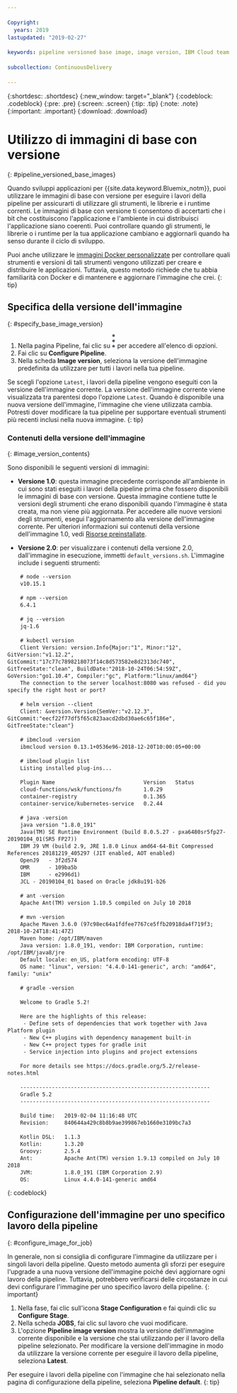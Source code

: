 ```yaml
---

Copyright:
  years: 2019
lastupdated: "2019-02-27"

keywords: pipeline versioned base image, image version, IBM Cloud team uses

subcollection: ContinuousDelivery

---
```


{:shortdesc: .shortdesc}
{:new_window: target="_blank"}
{:codeblock: .codeblock}
{:pre: .pre}
{:screen: .screen}
{:tip: .tip}
{:note: .note}
{:important: .important}
{:download: .download}


# Utilizzo di immagini di base con versione
{: #pipeline_versioned_base_images}

Quando sviluppi applicazioni per {{site.data.keyword.Bluemix_notm}}, puoi utilizzare le immagini di base con versione per eseguire i lavori della pipeline per assicurarti di utilizzare gli strumenti, le librerie e i runtime correnti. Le immagini di base con versione ti consentono di accertarti che i bit che costituiscono l'applicazione e l'ambiente in cui distribuisci l'applicazione siano coerenti. Puoi controllare quando gli strumenti, le librerie o i runtime per la tua applicazione cambiano e aggiornarli quando ha senso durante il ciclo di sviluppo.

Puoi anche utilizzare le [immagini Docker personalizzate](/docs/services/ContinuousDelivery?topic=ContinuousDelivery-custom_docker_images) per controllare quali strumenti e versioni di tali strumenti vengono utilizzati per creare e distribuire le applicazioni. Tuttavia, questo metodo richiede che tu abbia familiarità con Docker e di mantenere e aggiornare l'immagine che crei.
{: tip}

## Specifica della versione dell'immagine
{: #specify_base_image_version}

1. Nella pagina Pipeline, fai clic su ![Icona Overflow](images/overflow-icon-2.svg) per accedere all'elenco di opzioni.
2. Fai clic su **Configure Pipeline**.
3. Nella scheda **Image version**, seleziona la versione dell'immagine predefinita da utilizzare per tutti i lavori nella tua pipeline. 

Se scegli l'opzione `Latest`, i lavori della pipeline vengono eseguiti con la versione dell'immagine corrente. La versione dell'immagine corrente viene visualizzata tra parentesi dopo l'opzione `Latest`. Quando è disponibile una nuova versione dell'immagine, l'immagine che viene utilizzata cambia. Potresti dover modificare la tua pipeline per supportare eventuali strumenti più recenti inclusi nella nuova immagine.
{: tip}
 
 ### Contenuti della versione dell'immagine
 {: #image_version_contents}
 
 Sono disponibili le seguenti versioni di immagini:

* **Versione 1.0**: questa immagine precedente corrisponde all'ambiente in cui sono stati eseguiti i lavori della pipeline prima che fossero disponibili le immagini di base con versione. Questa immagine contiene tutte le versioni degli strumenti che erano disponibili quando l'immagine è stata creata, ma non viene più aggiornata. Per accedere alle nuove versioni degli strumenti, esegui l'aggiornamento alla versione dell'immagine corrente. Per ulteriori informazioni sui contenuti della versione dell'immagine 1.0, vedi [Risorse preinstallate](/docs/services/ContinuousDelivery?topic=ContinuousDelivery-deliverypipeline_environment#deliverypipeline_resources).

* **Versione 2.0**: per visualizzare i contenuti della versione 2.0, dall'immagine in esecuzione, immetti `default_versions.sh`. L'immagine include i seguenti strumenti:

```
	# node --version
	v10.15.1
	
	# npm --version
	6.4.1
	
	# jq --version
	jq-1.6
	
	# kubectl version
	Client Version: version.Info{Major:"1", Minor:"12", GitVersion:"v1.12.2", GitCommit:"17c77c7898218073f14c8d573582e8d2313dc740", GitTreeState:"clean", BuildDate:"2018-10-24T06:54:59Z", GoVersion:"go1.10.4", Compiler:"gc", Platform:"linux/amd64"}
	The connection to the server localhost:8080 was refused - did you specify the right host or port?
	
	# helm version --client
	Client: &version.Version{SemVer:"v2.12.3", GitCommit:"eecf22f77df5f65c823aacd2dbd30ae6c65f186e", GitTreeState:"clean"}
	
	# ibmcloud -version
	ibmcloud version 0.13.1+0536e96-2018-12-20T10:00:05+00:00
	
	# ibmcloud plugin list
	Listing installed plug-ins...
	
	Plugin Name                            Version   Status   
	cloud-functions/wsk/functions/fn       1.0.29       
	container-registry                     0.1.365      
	container-service/kubernetes-service   0.2.44       
	
	# java -version
	java version "1.8.0_191"
	Java(TM) SE Runtime Environment (build 8.0.5.27 - pxa6480sr5fp27-20190104_01(SR5 FP27))
	IBM J9 VM (build 2.9, JRE 1.8.0 Linux amd64-64-Bit Compressed References 20181219_405297 (JIT enabled, AOT enabled)
	OpenJ9   - 3f2d574
	OMR      - 109ba5b
	IBM      - e2996d1)
	JCL - 20190104_01 based on Oracle jdk8u191-b26
	
	# ant -version
	Apache Ant(TM) version 1.10.5 compiled on July 10 2018
	
	# mvn -version
	Apache Maven 3.6.0 (97c98ec64a1fdfee7767ce5ffb20918da4f719f3; 2018-10-24T18:41:47Z)
	Maven home: /opt/IBM/maven
	Java version: 1.8.0_191, vendor: IBM Corporation, runtime: /opt/IBM/java8/jre
	Default locale: en_US, platform encoding: UTF-8
	OS name: "linux", version: "4.4.0-141-generic", arch: "amd64", family: "unix"
	
	# gradle -version
	
	Welcome to Gradle 5.2!
	
	Here are the highlights of this release:
	 - Define sets of dependencies that work together with Java Platform plugin
	 - New C++ plugins with dependency management built-in
	 - New C++ project types for gradle init
	 - Service injection into plugins and project extensions
	
	For more details see https://docs.gradle.org/5.2/release-notes.html
	
	------------------------------------------------------------
	Gradle 5.2
	------------------------------------------------------------
	
	Build time:   2019-02-04 11:16:48 UTC
	Revision:     840644a429c8b8b9ae399867eb1660e3109bc7a3
	
	Kotlin DSL:   1.1.3
	Kotlin:       1.3.20
	Groovy:       2.5.4
	Ant:          Apache Ant(TM) version 1.9.13 compiled on July 10 2018
	JVM:          1.8.0_191 (IBM Corporation 2.9)
	OS:           Linux 4.4.0-141-generic amd64
  ```
 {: codeblock}
 
 ## Configurazione dell'immagine per uno specifico lavoro della pipeline
 {: #configure_image_for_job}
 
 In generale, non si consiglia di configurare l'immagine da utilizzare per i singoli lavori della pipeline. Questo metodo aumenta gli sforzi per eseguire l'upgrade a una nuova versione dell'immagine poiché devi aggiornare ogni lavoro della pipeline. Tuttavia, potrebbero verificarsi delle circostanze in cui devi configurare l'immagine per uno specifico lavoro della pipeline.
 {: important}
 
 1. Nella fase, fai clic sull'icona **Stage Configuration** e fai quindi clic su **Configure Stage**.
 2. Nella scheda **JOBS**, fai clic sul lavoro che vuoi modificare.
 3. L'opzione **Pipeline image version** mostra la versione dell'immagine corrente disponibile e la versione che stai utilizzando per il lavoro della pipeline selezionato. Per modificare la versione dell'immagine in modo da utilizzare la versione corrente per eseguire il lavoro della pipeline, seleziona **Latest**.

Per eseguire i lavori della pipeline con l'immagine che hai selezionato nella pagina di configurazione della pipeline, seleziona **Pipeline default**.
{: tip}
